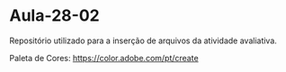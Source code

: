 # Aula-28-02
Repositório utilizado para a inserção de arquivos da atividade avaliativa.

Paleta de Cores:
https://color.adobe.com/pt/create
